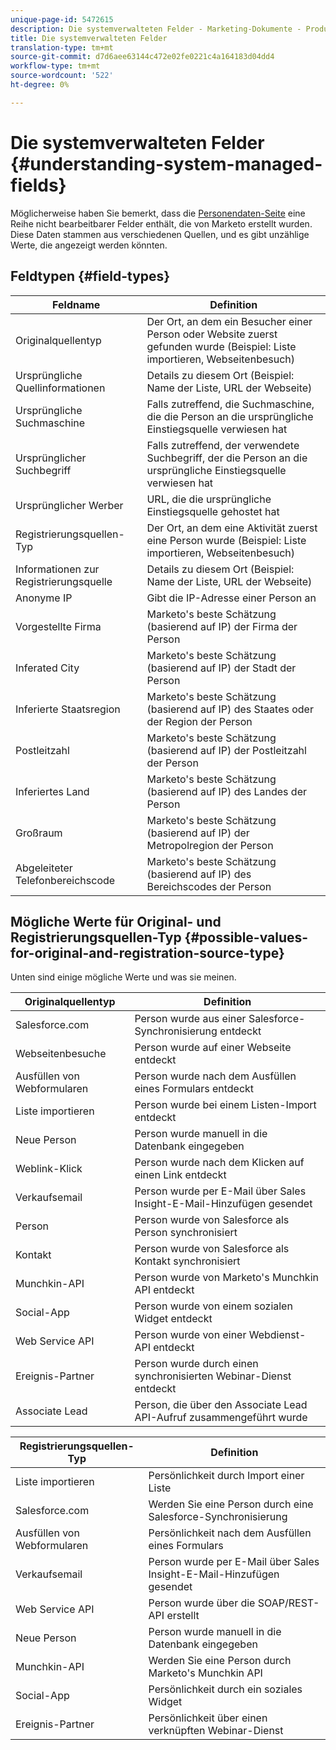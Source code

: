 ```yaml
---
unique-page-id: 5472615
description: Die systemverwalteten Felder - Marketing-Dokumente - Produktdokumentation
title: Die systemverwalteten Felder
translation-type: tm+mt
source-git-commit: d7d6aee63144c472e02fe0221c4a164183d04dd4
workflow-type: tm+mt
source-wordcount: '522'
ht-degree: 0%

---
```



# Die systemverwalteten Felder {#understanding-system-managed-fields}

Möglicherweise haben Sie bemerkt, dass die [Personendaten-Seite](../../../product-docs/core-marketo-concepts/smart-lists-and-static-lists/managing-people-in-smart-lists/using-the-person-detail-page.md) eine Reihe nicht bearbeitbarer Felder enthält, die von Marketo erstellt wurden. Diese Daten stammen aus verschiedenen Quellen, und es gibt unzählige Werte, die angezeigt werden könnten.

## Feldtypen {#field-types}

| **Feldname** | **Definition** |
|---|---|
| Originalquellentyp | Der Ort, an dem ein Besucher einer Person oder Website zuerst gefunden wurde (Beispiel: Liste importieren, Webseitenbesuch) |
| Ursprüngliche Quellinformationen | Details zu diesem Ort (Beispiel: Name der Liste, URL der Webseite) |
| Ursprüngliche Suchmaschine | Falls zutreffend, die Suchmaschine, die die Person an die ursprüngliche Einstiegsquelle verwiesen hat |
| Ursprünglicher Suchbegriff | Falls zutreffend, der verwendete Suchbegriff, der die Person an die ursprüngliche Einstiegsquelle verwiesen hat |
| Ursprünglicher Werber | URL, die die ursprüngliche Einstiegsquelle gehostet hat |
| Registrierungsquellen-Typ | Der Ort, an dem eine Aktivität zuerst eine Person wurde (Beispiel: Liste importieren, Webseitenbesuch) |
| Informationen zur Registrierungsquelle | Details zu diesem Ort (Beispiel: Name der Liste, URL der Webseite) |
| Anonyme IP | Gibt die IP-Adresse einer Person an |
| Vorgestellte Firma | Marketo&#39;s beste Schätzung (basierend auf IP) der Firma der Person |
| Inferated City | Marketo&#39;s beste Schätzung (basierend auf IP) der Stadt der Person |
| Inferierte Staatsregion | Marketo&#39;s beste Schätzung (basierend auf IP) des Staates oder der Region der Person |
| Postleitzahl | Marketo&#39;s beste Schätzung (basierend auf IP) der Postleitzahl der Person |
| Inferiertes Land | Marketo&#39;s beste Schätzung (basierend auf IP) des Landes der Person |
| Großraum | Marketo&#39;s beste Schätzung (basierend auf IP) der Metropolregion der Person |
| Abgeleiteter Telefonbereichscode | Marketo&#39;s beste Schätzung (basierend auf IP) des Bereichscodes der Person |

## Mögliche Werte für Original- und Registrierungsquellen-Typ {#possible-values-for-original-and-registration-source-type}

Unten sind einige mögliche Werte und was sie meinen.

| **Originalquellentyp** | **Definition** |
|---|---|
| Salesforce.com | Person wurde aus einer Salesforce-Synchronisierung entdeckt |
| Webseitenbesuche | Person wurde auf einer Webseite entdeckt |
| Ausfüllen von Webformularen | Person wurde nach dem Ausfüllen eines Formulars entdeckt |
| Liste importieren | Person wurde bei einem Listen-Import entdeckt |
| Neue Person | Person wurde manuell in die Datenbank eingegeben |
| Weblink-Klick | Person wurde nach dem Klicken auf einen Link entdeckt |
| Verkaufsemail | Person wurde per E-Mail über Sales Insight-E-Mail-Hinzufügen gesendet |
| Person | Person wurde von Salesforce als Person synchronisiert |
| Kontakt | Person wurde von Salesforce als Kontakt synchronisiert |
| Munchkin-API | Person wurde von Marketo&#39;s Munchkin API entdeckt |
| Social-App | Person wurde von einem sozialen Widget entdeckt |
| Web Service API | Person wurde von einer Webdienst-API entdeckt |
| Ereignis-Partner | Person wurde durch einen synchronisierten Webinar-Dienst entdeckt |
| Associate Lead | Person, die über den Associate Lead API-Aufruf zusammengeführt wurde |

| **Registrierungsquellen-Typ** | **Definition** |
|---|---|
| Liste importieren | Persönlichkeit durch Import einer Liste |
| Salesforce.com | Werden Sie eine Person durch eine Salesforce-Synchronisierung |
| Ausfüllen von Webformularen | Persönlichkeit nach dem Ausfüllen eines Formulars |
| Verkaufsemail | Person wurde per E-Mail über Sales Insight-E-Mail-Hinzufügen gesendet |
| Web Service API | Person wurde über die SOAP/REST-API erstellt |
| Neue Person | Person wurde manuell in die Datenbank eingegeben |
| Munchkin-API | Werden Sie eine Person durch Marketo&#39;s Munchkin API |
| Social-App | Persönlichkeit durch ein soziales Widget |
| Ereignis-Partner | Persönlichkeit über einen verknüpften Webinar-Dienst |

